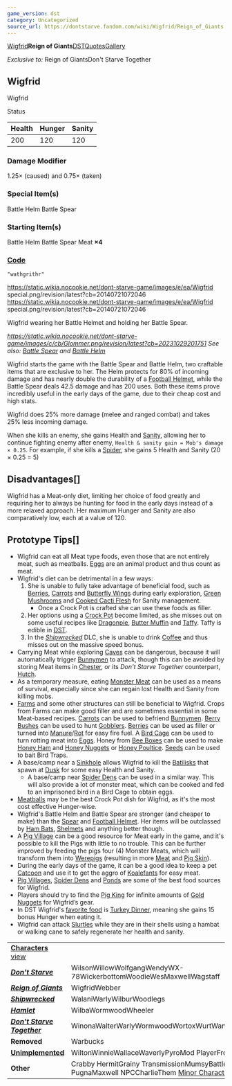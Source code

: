 ```yaml
---
game_version: dst
category: Uncategorized
source_url: https://dontstarve.fandom.com/wiki/Wigfrid/Reign_of_Giants
---
```


[Wigfrid](/wiki/Wigfrid "Wigfrid")**Reign of Giants**[DST](/wiki/Wigfrid/Don%27t_Starve_Together "Wigfrid/Don't Starve Together")[Quotes](/wiki/Wigfrid/Quotes "Wigfrid/Quotes")[Gallery](/wiki/Wigfrid/Gallery "Wigfrid/Gallery")

*Exclusive to:* Reign of GiantsDon't Starve Together

## Wigfrid

Wigfrid

Status

| Health | Hunger | Sanity |
| --- | --- | --- |
| 200 | 120 | 120 |

### Damage Modifier

1.25× (caused) and 0.75× (taken)

### Special Item(s)

Battle Helm Battle Spear

### Starting Item(s)

Battle Helm Battle Spear Meat **×4**

### [Code](/wiki/Console "Console")

`"wathgrithr"`

 https://static.wikia.nocookie.net/dont-starve-game/images/e/ea/Wigfrid special.png/revision/latest?cb=20140721072046 https://static.wikia.nocookie.net/dont-starve-game/images/e/ea/Wigfrid special.png/revision/latest?cb=20140721072046 

Wigfrid wearing her Battle Helmet and holding her Battle Spear.

 

*https://static.wikia.nocookie.net/dont-starve-game/images/c/cb/Glommer.png/revision/latest?cb=20231029201751 See also: [Battle Spear](/wiki/Battle_Spear "Battle Spear") and [Battle Helm](/wiki/Battle_Helm "Battle Helm")*

Wigfrid starts the game with the Battle Spear and Battle Helm, two craftable items that are exclusive to her. The Helm protects for 80% of incoming damage and has nearly double the durability of a [Football Helmet](/wiki/Football_Helmet "Football Helmet"), while the Battle Spear deals 42.5 damage and has 200 uses. Both these items prove incredibly useful in the early days of the game, due to their cheap cost and high stats.

Wigfrid does 25% more damage (melee and ranged combat) and takes 25% less incoming damage.

When she kills an enemy, she gains Health and [Sanity](/wiki/Sanity "Sanity"), allowing her to continue fighting enemy after enemy, `Health & sanity gain = Mob's damage × 0.25`. For example, if she kills a [Spider](/wiki/Spider "Spider"), she gains 5 Health and Sanity (20 × 0.25 = 5)

## Disadvantages[]

Wigfrid has a Meat-only diet, limiting her choice of food greatly and requiring her to always be hunting for food in the early days instead of a more relaxed approach. Her maximum Hunger and Sanity are also comparatively low, each at a value of 120.

## Prototype Tips[]

* Wigfrid can eat all Meat type foods, even those that are not entirely meat, such as meatballs. [Eggs](/wiki/Eggs "Eggs") are an animal product and thus count as meat.
* Wigfrid's diet can be detrimental in a few ways:
  1. She is unable to fully take advantage of beneficial food, such as [Berries](/wiki/Berries "Berries"), [Carrots](/wiki/Carrots "Carrots") and [Butterfly Wings](/wiki/Butterfly_Wings "Butterfly Wings") during early exploration, [Green Mushrooms](/wiki/Green_Mushroom "Green Mushroom") and [Cooked Cacti Flesh](/wiki/Cooked_Cactus_Flesh "Cooked Cactus Flesh") for Sanity management.
     + Once a Crock Pot is crafted she can use these foods as filler.
  2. Her options using a [Crock Pot](/wiki/Crock_Pot "Crock Pot") become limited, as she misses out on some useful recipes like [Dragonpie](/wiki/Dragonpie "Dragonpie"), [Butter Muffin](/wiki/Butter_Muffin "Butter Muffin") and [Taffy](/wiki/Taffy "Taffy"). Taffy is edible in [DST](/wiki/DST "DST").
  3. In the *[Shipwrecked](/wiki/Shipwrecked "Shipwrecked")* DLC, she is unable to drink [Coffee](/wiki/Coffee "Coffee") and thus misses out on the massive speed bonus.
* Carrying Meat while exploring [Caves](/wiki/Caves "Caves") can be dangerous, because it will automatically trigger [Bunnymen](/wiki/Bunnyman "Bunnyman") to attack, though this can be avoided by storing Meat items in [Chester](/wiki/Chester "Chester"), or its *Don't Starve Together* counterpart, [Hutch](/wiki/Hutch "Hutch").
* As a temporary measure, eating [Monster Meat](/wiki/Monster_Meat "Monster Meat") can be used as a means of survival, especially since she can regain lost Health and Sanity from killing mobs.
* [Farms](/wiki/Farm "Farm") and some other structures can still be beneficial to Wigfrid. Crops from Farms can make good filler and are sometimes essential in some Meat-based recipes. [Carrots](/wiki/Carrots "Carrots") can be used to befriend [Bunnymen](/wiki/Bunnymen "Bunnymen"). [Berry Bushes](/wiki/Berry_Bushes "Berry Bushes") can be used to hunt [Gobblers](/wiki/Gobbler "Gobbler"). [Berries](/wiki/Berries "Berries") can be used as filler or turned into [Manure](/wiki/Manure "Manure")/[Rot](/wiki/Rot "Rot") for easy fire fuel. A [Bird Cage](/wiki/Bird_Cage "Bird Cage") can be used to turn rotting meat into [Eggs](/wiki/Egg "Egg"). Honey from [Bee Boxes](/wiki/Bee_Box "Bee Box") can be used to make [Honey Ham](/wiki/Honey_Ham "Honey Ham") and [Honey Nuggets](/wiki/Honey_Nuggets "Honey Nuggets") or [Honey Poultice](/wiki/Honey_Poultice "Honey Poultice"). [Seeds](/wiki/Seeds "Seeds") can be used to bait Bird Traps.
* A base/camp near a [Sinkhole](/wiki/Sinkhole "Sinkhole") allows Wigfrid to kill the [Batilisks](/wiki/Batilisk "Batilisk") that spawn at [Dusk](/wiki/Day-Night_Cycle "Day-Night Cycle") for some easy Health and Sanity.
  + A base/camp near [Spider Dens](/wiki/Spider_Dens "Spider Dens") can be used in a similar way. This will also provide a lot of monster meat, which can be cooked and fed to an imprisoned bird in a Bird Cage to obtain eggs.
* [Meatballs](/wiki/Meatballs "Meatballs") may be the best Crock Pot dish for Wigfrid, as it's the most cost effective Hunger-wise.
* Wigfrid's Battle Helm and Battle Spear are stronger (and cheaper to make) than the [Spear](/wiki/Spear "Spear") and [Football Helmet](/wiki/Football_Helmet "Football Helmet"). Her items will be outclassed by [Ham Bats](/wiki/Ham_Bat "Ham Bat"), [Shelmets](/wiki/Shelmet "Shelmet") and anything better though.
* A [Pig Village](/wiki/Pig_Village "Pig Village") can be a good resource for Meat early in the game, and it's possible to kill the Pigs with little to no trouble. This can be further improved by feeding the pigs four (4) Monster Meats, which will transform them into [Werepigs](/wiki/Werepig "Werepig") (resulting in more [Meat](/wiki/Meat "Meat") and [Pig Skin](/wiki/Pig_Skin "Pig Skin")).
* During the early days of the game, it can be a good idea to keep a pet [Catcoon](/wiki/Catcoon "Catcoon") and use it to get the aggro of [Koalefants](/wiki/Koalefant "Koalefant") for easy meat.
* [Pig Villages](/wiki/Pig_Village "Pig Village"), [Spider Dens](/wiki/Spider_Den "Spider Den") and [Ponds](/wiki/Pond "Pond") are some of the best food sources for Wigfrid.
* Players should try to find the [Pig King](/wiki/Pig_King "Pig King") for infinite amounts of [Gold Nuggets](/wiki/Gold_Nugget "Gold Nugget") for Wigfrid’s gear.
* In DST Wigfrid's [favorite food](/wiki/Don%27t_Starve_Together#Favorite_Food "Don't Starve Together") is [Turkey Dinner](/wiki/Turkey_Dinner "Turkey Dinner"), meaning she gains 15 bonus Hunger when eating it.
* Wigfrid can attack [Slurtles](/wiki/Slurtle "Slurtle") while they are in their shells using a hambat or walking cane to safely regenerate her health and sanity.

|  |  |
| --- | --- |
| **[Characters](/wiki/Characters "Characters")** [view](/wiki/Template:Characters "Template:Characters") | |
| ***[Don't Starve](/wiki/Don%27t_Starve "Don't Starve")*** | WilsonWillowWolfgangWendyWX-78WickerbottomWoodieWesMaxwellWagstaff |
| ***[Reign of Giants](/wiki/Reign_of_Giants "Reign of Giants")*** | WigfridWebber |
| ***[Shipwrecked](/wiki/Shipwrecked "Shipwrecked")*** | WalaniWarlyWilburWoodlegs |
| ***[Hamlet](/wiki/Hamlet "Hamlet")*** | WilbaWormwoodWheeler |
| ***[Don't Starve Together](/wiki/Don%27t_Starve_Together "Don't Starve Together")*** | WinonaWalterWarlyWormwoodWortoxWurtWandaWonkey |
| **Removed** | Warbucks |
| **[Unimplemented](/wiki/Unimplemented_Characters "Unimplemented Characters")** | WiltonWinnieWallaceWaverlyPyroMod PlayerFrog Webber |
| **Other** | Crabby HermitGrainy TransmissionMumsyBattlemaster PugnaMaxwell NPCCharlieThem [Minor Characters](/wiki/Minor_Characters "Minor Characters") |